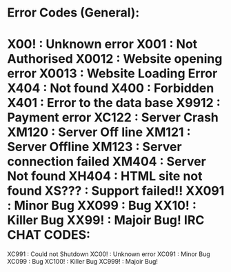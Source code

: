 Error Codes (General):
============================
X00! : Unknown error
X001 : Not Authorised
X0012 : Website opening error
X0013 : Website Loading Error
X404 : Not found
X400 : Forbidden
X401 : Error to the data base
X9912 : Payment error
XC122 : Server Crash
XM120 : Server Off line
XM121 : Server Offline
XM123 : Server connection failed
XM404 : Server Not found
XH404 : HTML site not found
XS??? : Support failed!!
XX091 : Minor Bug
XX099 : Bug
XX10! : Killer Bug
XX99! : Majoir Bug!
IRC CHAT CODES:
=========================
XC991 : Could not Shutdown
XC00! : Unknown error
XC091 : Minor Bug
XC099 : Bug
XC100! : Killer Bug
XC999! : Majoir Bug!
